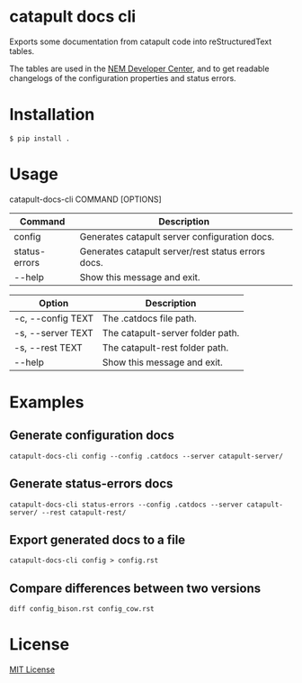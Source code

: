 # catapult docs cli

Exports some documentation from catapult code into reStructuredText tables.

The tables are used in the [NEM Developer Center](http://nemtech.github.io), and to get readable changelogs of the configuration properties and status errors.

# Installation

    $ pip install .

# Usage    
    
catapult-docs-cli COMMAND [OPTIONS]

| Command               | Description                                         |
|-----------------------|-----------------------------------------------------|
| config                | Generates catapult server configuration docs.       |
| status-errors         | Generates catapult server/rest status errors docs.  |
| --help                | Show this message and exit.                         |


| Option                | Description                                         |
|-----------------------|-----------------------------------------------------|
| -c, --config TEXT     | The .catdocs file path.                             |
| -s, --server TEXT     | The catapult-server folder path.                    |
| -s, --rest TEXT       | The catapult-rest folder path.                      |
| --help                | Show this message and exit.                         |

# Examples
    
## Generate configuration docs

``catapult-docs-cli config --config .catdocs --server catapult-server/``

## Generate status-errors docs

``catapult-docs-cli status-errors --config .catdocs --server catapult-server/ --rest catapult-rest/``
    
## Export generated docs to a file

``catapult-docs-cli config > config.rst``

## Compare differences between two versions

``diff config_bison.rst config_cow.rst``


# License

[MIT License](LICENSE.md)


